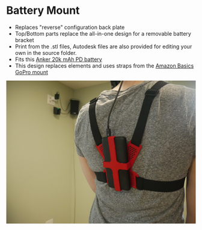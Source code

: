 # Battery Mount

- Replaces "reverse" configuration back plate
- Top/Bottom parts replace the all-in-one design for a removable battery bracket
- Print from the .stl files, Autodesk files are also provided for editing your own in the source folder. 
- Fits this [Anker 20k mAh PD battery](https://www.amazon.com/Anker-Portable-PowerCore-Essential-Compatible/dp/B08LG2X98F)
- This design replaces elements and uses straps from the [Amazon Basics GoPro mount](https://www.amazon.com/AmazonBasics-Chest-Mount-Harness-cameras/dp/B01D3I8A7A)

![top view](https://raw.githubusercontent.com/katruud/Catstrap-VR-Tracker-Mounts/main/Chest%20Battery%20Mount/images/back-mount.png)
